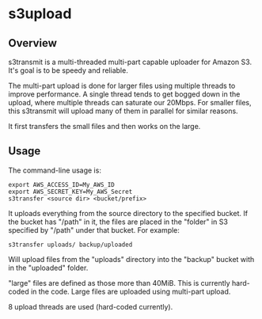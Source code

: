 s3upload
========

Overview
--------

s3transmit is a multi-threaded multi-part capable uploader for Amazon S3.
It's goal is to be speedy and reliable.

The multi-part upload is done for larger files using multiple threads to
improve performance.  A single thread tends to get bogged down in the upload,
where multiple threads can saturate our 20Mbps.  For smaller files, this
s3transmit will upload many of them in parallel for similar reasons.

It first transfers the small files and then works on the large.

Usage
-----

The command-line usage is:

    export AWS_ACCESS_ID=My_AWS_ID
    export AWS_SECRET_KEY=My_AWS_Secret
    s3transfer <source dir> <bucket/prefix>

It uploads everything from the source directory to the specified bucket.  If
the bucket has "/path" in it, the files are placed in the "folder" in S3
specified by "/path" under that bucket.  For example:

    s3transfer uploads/ backup/uploaded

Will upload files from the "uploads" directory into the "backup" bucket with
in the "uploaded" folder.

"large" files are defined as those more than 40MiB.  This is currently
hard-coded in the code.  Large files are uploaded using multi-part upload.

8 upload threads are used (hard-coded currently).
